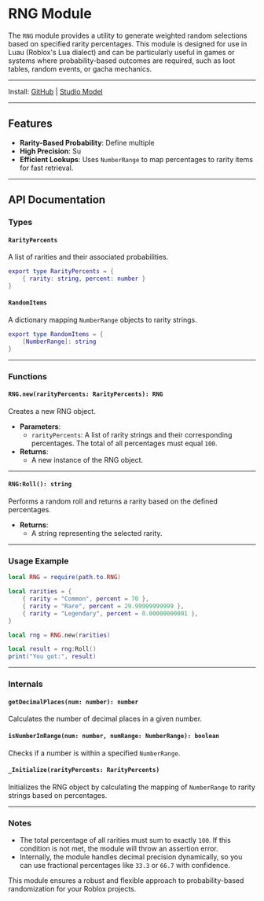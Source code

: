 # RNG Module

The `RNG` module provides a utility to generate weighted random selections based on specified rarity percentages. This module is designed for use in Luau (Roblox's Lua dialect) and can be particularly useful in games or systems where probability-based outcomes are required, such as loot tables, random events, or gacha mechanics.

---
Install: [GitHub](https://github.com/lolsdsd2f/RNG)  |  [Studio Model](https://roblox.com/library/100536020040174/RNG)

---

## Features

* **Rarity-Based Probability**: Define multiple
* **High Precision**: Su
* **Efficient Lookups**: Uses `NumberRange` to map percentages to rarity items for fast retrieval.

---

## API Documentation

### Types

#### `RarityPercents`

A list of rarities and their associated probabilities.


``` lua
export type RarityPercents = {
    { rarity: string, percent: number }
}
```

#### `RandomItems`

A dictionary mapping `NumberRange` objects to rarity strings.


``` lua
export type RandomItems = {
    [NumberRange]: string
}
```

---

### Functions

#### `RNG.new(rarityPercents: RarityPercents): RNG`

Creates a new RNG object.

* **Parameters**:
  * `rarityPercents`: A list of rarity strings and their corresponding percentages. The total of all percentages must equal `100`.
* **Returns**:
  * A new instance of the RNG object.

---

#### `RNG:Roll(): string`

Performs a random roll and returns a rarity based on the defined percentages.

* **Returns**:
  * A string representing the selected rarity.

---

### Usage Example


``` lua
local RNG = require(path.to.RNG)

local rarities = {
    { rarity = "Common", percent = 70 },
    { rarity = "Rare", percent = 29.99999999999 },
    { rarity = "Legendary", percent = 0.00000000001 },
}

local rng = RNG.new(rarities)

local result = rng:Roll()
print("You got:", result)
```

---

### Internals

#### `getDecimalPlaces(num: number): number`

Calculates the number of decimal places in a given number.

#### `isNumberInRange(num: number, numRange: NumberRange): boolean`

Checks if a number is within a specified `NumberRange`.

#### `_Initialize(rarityPercents: RarityPercents)`

Initializes the RNG object by calculating the mapping of `NumberRange` to rarity strings based on percentages.

---

### Notes

* The total percentage of all rarities must sum to exactly `100`. If this condition is not met, the module will throw an assertion error.
* Internally, the module handles decimal precision dynamically, so you can use fractional percentages like `33.3` or `66.7` with confidence.

This module ensures a robust and flexible approach to probability-based randomization for your Roblox projects.
